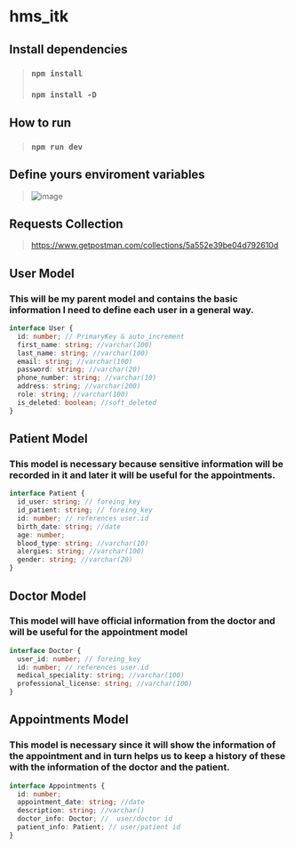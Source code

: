 # hms_itk

## Install dependencies
> ### `npm install ` 
> ### `npm install -D`

## How to run
> ### `npm run dev`

## Define yours enviroment variables
> ![image](https://user-images.githubusercontent.com/102169092/170383713-7db777b5-a09e-4dd8-a8e6-8e3cc8059f66.png)


## Requests Collection
> https://www.getpostman.com/collections/5a552e39be04d792610d










## User Model

### This will be my parent model and contains the basic information I need to define each user in a general way.

```ts
interface User {
  id: number; // PrimaryKey & auto_increment
  first_name: string; //varchar(100)
  last_name: string; //varchar(100)
  email: string; //varchar(100)
  password: string; //varchar(20)
  phone_number: string; //varchar(10)
  address: string; //varchar(200)
  role: string; //varchar(100)
  is_deleted: boolean; //soft_deleted
}
```

## Patient Model

### This model is necessary because sensitive information will be recorded in it and later it will be useful for the appointments.

```ts
interface Patient {
  id_user: string; // foreing_key
  id_patient: string; // foreing_key
  id: number; // references user.id
  birth_date: string; //date
  age: number;
  blood_type: string; //varchar(10)
  alergies: string; //varchar(100)
  gender: string; //varchar(20)
}
```

## Doctor Model

### This model will have official information from the doctor and will be useful for the appointment model

```ts
interface Doctor {
  user_id: number; // foreing_key
  id: number; // references user.id
  medical_speciality: string; //varchar(100)
  professional_license: string; //varchar(100)
}
```

## Appointments Model

### This model is necessary since it will show the information of the appointment and in turn helps us to keep a history of these with the information of the doctor and the patient.

```ts
interface Appointments {
  id: number;
  appointment_date: string; //date
  description: string; //varchar()
  doctor_info: Doctor; //  user/doctor id
  patient_info: Patient; // user/patient id
}
```

